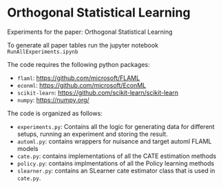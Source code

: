 # Orthogonal Statistical Learning
Experiments for the paper: Orthogonal Statistical Learning

To generate all paper tables run the jupyter notebook `RunAllExperiments.ipynb`

The code requires the following python packages:
- `flaml`: https://github.com/microsoft/FLAML
- `econml`: https://github.com/microsoft/EconML
- `scikit-learn`: https://github.com/scikit-learn/scikit-learn
- `numpy`: https://numpy.org/

The code is organized as follows:
- `experiments.py`: Contains all the logic for generating data for different setups, running an experiment and storing the result.
- `automl.py`: contains wrappers for nuisance and target automl FLAML models
- `cate.py`: contains implementations of all the CATE estimation methods
- `policy.py`: contains implmentations of all the Policy learning methods
- `slearner.py`: contains an SLearner cate estimator class that is used in `cate.py`.